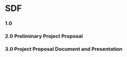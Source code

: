 # SDF
### 1.0
### 2.0 Preliminary Project Proposal
### 3.0 Project Proposal Document and Presentation
